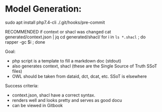 # Model Generation:
sudo apt install php7.4-cli
./.git/hooks/pre-commit

RECOMMENDED if context or shacl was changed
cat generated/context.json | jq
cd generated/shacl/
for i in `ls *.shacl` ; do rapper -gc $i  ; done

Goal:
* php script is a template to fill a markdown doc (stdout)
* also generates context, shacl (these are the Single Source of Truth SSoT files)
* OWL should be taken from dataid, dct, dcat, etc. SSoT is elsewhere

Success criteria:
* context.json, shacl have a correct syntax.
* renders well and looks pretty and serves as good docu
* can be viewed in Gitbook 


